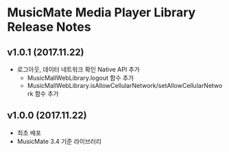 # MusicMate Media Player Library Release Notes

## v1.0.1 (2017.11.22)
* 로그아웃, 데이터 네트워크 확인 Native API 추가
  - MusicMallWebLibrary.logout 함수 추가
  - MusicMallWebLibrary.isAllowCellularNetwork/setAllowCellularNetwork 함수 추가

## v1.0.0 (2017.11.22)
* 최초 배포
* MusicMate 3.4 기준 라이브러리
